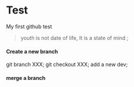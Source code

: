 # Test
My first github test

> youth is not date of life, It is a state of mind ;
#### Create a new branch 
  git branch XXX;
  git checkout XXX;
  add a new dev; 
#### merge a branch
